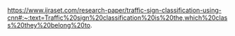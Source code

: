https://www.ijraset.com/research-paper/traffic-sign-classification-using-cnn#:~:text=Traffic%20sign%20classification%20is%20the,which%20class%20they%20belong%20to.
